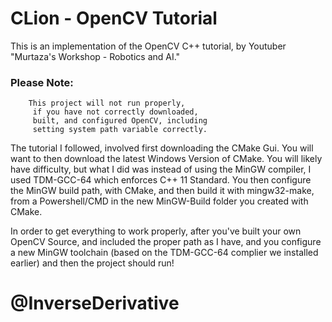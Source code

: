 # CLion - OpenCV Tutorial

This is an implementation of the OpenCV C++ tutorial, by Youtuber "Murtaza's Workshop - Robotics and AI."

### Please Note:

        This project will not run properly,
         if you have not correctly downloaded,
         built, and configured OpenCV, including
         setting system path variable correctly.





The tutorial I followed, involved first downloading the CMake Gui. You will want to then download the latest 
Windows Version of CMake. You will likely have difficulty, but what I did was instead of using the MinGW compiler, 
I used TDM-GCC-64 which enforces C++ 11 Standard. You then configure the MinGW build path, with CMake, and then 
build it with mingw32-make, from a Powershell/CMD in the new MinGW-Build folder you created with CMake.


In order to get everything to work properly, after you've built your own OpenCV Source, and included the proper path 
as I have, and you configure a new MinGW toolchain (based on the TDM-GCC-64 complier we installed earlier) and then the 
project should run!


# @InverseDerivative

